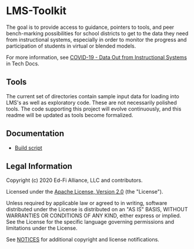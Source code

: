 # LMS-Toolkit

The goal is to provide access to guidance, pointers to tools, and peer
bench-marking possibilities for school districts to get to the data they need
from instructional systems, especially in order to monitor the progress and
participation of students in virtual or blended models.

For more information, see [COVID-19 - Data Out from Instructional
Systems](https://techdocs.ed-fi.org/display/ETKB/COVID-19+-+Data+Out+from+Instructional+Systems)
in Tech Docs.

## Tools

The current set of directories contain sample input data for loading into LMS's
as well as exploratory code. These are not necessarily polished tools. The code
supporting this project will evolve continuously, and this readme will be
updated as tools become formalized.

## Documentation

* [Build script](docs/build.md)

## Legal Information

Copyright (c) 2020 Ed-Fi Alliance, LLC and contributors.

Licensed under the [Apache License, Version 2.0](LICENSE) (the "License").

Unless required by applicable law or agreed to in writing, software distributed
under the License is distributed on an "AS IS" BASIS, WITHOUT WARRANTIES OR
CONDITIONS OF ANY KIND, either express or implied. See the License for the
specific language governing permissions and limitations under the License.

See [NOTICES](NOTICES.md) for additional copyright and license notifications.
